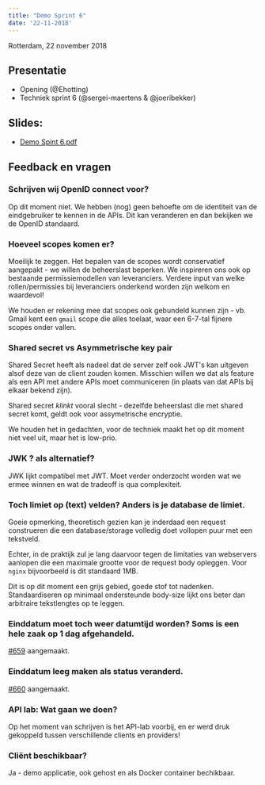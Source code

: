 ```yaml
---
title: "Demo Sprint 6"
date: '22-11-2018'
---
```


Rotterdam, 22 november 2018

## Presentatie

- Opening (@Ehotting)
- Techniek sprint 6 (@sergei-maertens & @joeribekker)

## Slides:

* [Demo Spint 6.pdf](/community/bestanden/Demo-sprint-6.pdf)

## Feedback en vragen

### Schrijven wij OpenID connect voor?

Op dit moment niet. We hebben (nog) geen behoefte om de identiteit van de
eindgebruiker te kennen in de APIs. Dit kan veranderen en dan bekijken we
de OpenID standaard.

### Hoeveel scopes komen er?

Moeilijk te zeggen. Het bepalen van de scopes wordt conservatief aangepakt - we
willen de beheerslast beperken. We inspireren ons ook op bestaande
permissiemodellen van leveranciers. Verdere input van welke rollen/permissies
bij leveranciers onderkend worden zijn welkom en waardevol!

We houden er rekening mee dat scopes ook gebundeld kunnen zijn - vb. Gmail kent
een `gmail` scope die alles toelaat, waar een 6-7-tal fijnere scopes onder
vallen.

### Shared secret vs Asymmetrische key pair

Shared Secret heeft als nadeel dat de server zelf ook JWT's kan uitgeven alsof
deze van de client zouden komen. Misschien willen we dat als feature als een
API met andere APIs moet communiceren (in plaats van dat APIs bij elkaar
bekend zijn).

Shared secret _klinkt_ vooral slecht - dezelfde beheerslast die met shared
secret komt, geldt ook voor assymetrische encryptie.

We houden het in gedachten, voor de techniek maakt het op dit moment niet veel
uit, maar het is low-prio.

### JWK ? als alternatief?

JWK lijkt compatibel met JWT. Moet verder onderzocht worden wat we ermee winnen
en wat de tradeoff is qua complexiteit.

### Toch limiet op (text) velden? Anders is je database de limiet.

Goeie opmerking, theoretisch gezien kan je inderdaad een request construeren
die een database/storage volledig doet vollopen puur met een tekstveld.

Echter, in de praktijk zul je lang daarvoor tegen de limitaties van webservers
aanlopen die een maximale grootte voor de request body opleggen. Voor `nginx`
bijvoorbeeld is dit standaard 1MB.

Dit is op dit moment een grijs gebied, goede stof tot nadenken. Standaardiseren
op minimaal ondersteunde body-size lijkt ons beter dan arbitraire tekstlengtes
op te leggen.

### Einddatum moet toch weer datumtijd worden? Soms is een hele zaak op 1 dag afgehandeld.

[#659](https://github.com/VNG-Realisatie/gemma-zaken/issues/659) aangemaakt.

### Einddatum leeg maken als status veranderd.

[#660](https://github.com/VNG-Realisatie/gemma-zaken/issues/660) aangemaakt.

### API lab: Wat gaan we doen?

Op het moment van schrijven is het API-lab voorbij, en er werd druk gekoppeld
tussen verschillende clients en providers!

### Cliënt beschikbaar?

Ja - demo applicatie, ook gehost en als Docker container bechikbaar.

